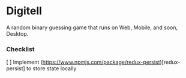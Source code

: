# Digitell
A random binary guessing game that runs on Web, Mobile, and soon, Desktop.

### Checklist
[ ] Implement (https://www.npmjs.com/package/redux-persist)[redux-persist] to store state locally
